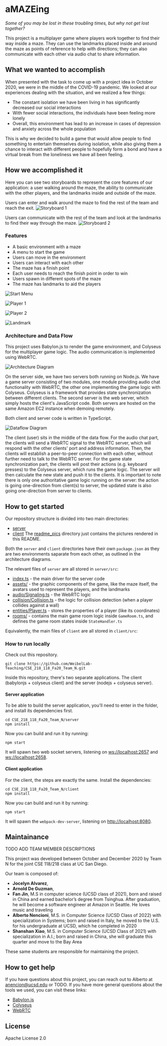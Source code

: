 # aMAZEing

*Some of you may be lost in these troubling times, but why not get lost together?*

This project is a multiplayer game where players work together to find their way inside a maze. They can use the landmarks placed inside and around the maze as points of reference to help with directions; they can also communicate with each other via audio chat to share information.

## What we wanted to accomplish

When presented with the task to come up with a project idea in October 2020, we were in the middle of the COVID-19 pandemic. We looked at our experiences dealing with the situation, and we realized a few things:

- The constant isolation we have been living in has significantly decreased our social interactions
- With fewer social interactions, the individuals have been feeling more lonely
- Overall, this environment has lead to an increase in cases of depression and anxiety across the whole population

This is why we decided to build a game that would allow people to find something to entertain themselves during isolation, while also giving them a chance to interact with different people to hopefully form a bond and have a virtual break from the loneliness we have all been feeling.

## How we accomplished it

Here you can see two storyboards to represent the core features of our application: a user walking around the maze, the ability to communicate with the other players, and the landmarks inside and outside of the maze.

Users can enter and walk around the maze to find the rest of the team and reach the exit.
![Storyboard 1](./readme_pics/storyboard1.png)

Users can communicate with the rest of the team and look at the landmarks to find their way through the maze.
![Storyboard 2](./readme_pics/storyboard2.png)

### Features

- A basic environment with a maze
- A menu to start the game
- Users can move in the environment
- Users can interact with each other
- The maze has a finish point
- Each user needs to reach the finish point in order to win
- Users spawn in different spots of the maze
- The maze has landmarks to aid the players

![Start Menu](./readme_pics/startmenu.png)

![Player 1](./readme_pics/player1.png)

![Player 2](./readme_pics/player2.png)

![Landmark](./readme_pics/landmark.png)

### Architecture and Data Flow

This project uses Babylon.js to render the game environment, and Colyseus for the multiplayer game logic. The audio communication is implemented using WebRTC.

![Architecture Diagram](./readme_pics/architecture.png)

On the server side, we have two servers both running on Node.js. We have a game server consisting of two modules, one module providing audio chat functionality with WebRTC, the other one implementing the game logic with Colyseus. Colyseus is a framework that provides state synchronization between different clients. The second server is the web server, which simply hosts the client's JavaScript code. Both servers are hosted on the same Amazon EC2 instance when demoing remotely.

Both client and server code is written in TypeScript.

![Dataflow Diagram](./readme_pics/dataflow.png)

The client (user) sits in the middle of the data flow. For the audio chat part, the clients will send a WebRTC signal to the WebRTC server, which will respond with the other clients' port and address information. Then, the clients will establish a peer-to-peer connection with each other, without further need to talk to the WebRTC server. For the game state synchronization part, the clients will post their actions (e.g. keyboard presses) to the Colyseus server, which runs the game logic. The server will then calculate the new state and push it to the clients. It is important to note there is only one authoritative game logic running on the server: the action is going one-direction from client(s) to server, the updated state is also going one-direction from server to clients.

## How to get started

Our repository structure is divided into two main directories:
- [server](./server)
- [client](./client)
The [readme_pics](./readme_pics) directory just contains the pictures rendered in this README.

Both the `server` and `client` directories have their own `package.json` as they are two environments saparate from each other, as outlined in the architecture diagrams.

The relevant files of `server` are all stored in `server/src`:
- [index.ts](./server/src/index.ts) - the main driver for the server code
- [assets/](./server/src/assets) - the graphic components of the game, like the maze itself, the avatars used to represent the players, and the landmarks
- [audio/Signaling.ts](./server/src/audio/Signaling.ts) - the WebRTC logic
- [collision/Collision.ts](./server/src/collision/Collision.ts) - the logic for collision detection (when a player collides against a wall)
- [entities/Player.ts](./server/src/entities/Player.ts) - stores the properties of a player (like its coordinates)
- [rooms/](./server/src/rooms/) - contains the main game room logic inside `GameRoom.ts`, and defines the game room states inside `StateHandler.ts`

Equivalently, the main files of `client` are all stored in `client/src`:


### How to run locally

Check out this repository.

```
git clone https://github.com/WeibelLab-Teaching/CSE_218_118_Fa20_Team_N.git
```

Inside this repository, there's two separate applications. The client (babylonjs + colyseus client) and the server (nodejs + colyseus server).

#### Server application

To be able to build the server application, you'll need to enter in the folder,
and install its dependencies first.

```
cd CSE_218_118_Fa20_Team_N/server
npm install
```

Now you can build and run it by running:

```
npm start
```

It will spawn two web socket servers, listening on [ws://localhost:2657](ws://localhost:2657) and [ws://localhost:2658](ws://localhost:2658).

#### Client application

For the client, the steps are exactly the same. Install the dependencies:

```
cd CSE_218_118_Fa20_Team_N/client
npm install
```

Now you can build and run it by running:

```
npm start
```

It will spawn the `webpack-dev-server`, listening on [http://localhost:8080](http://localhost:8080).

## Maintainance

TODO ADD TEAM MEMBER DESCRIPTIONS

This project was developed between October and December 2020 by Team N for the joint CSE 118/218 class at UC San Diego.

Our team is composed of:

- **Jocelyn Alvarez**,
- **Arnold De Guzman**,
- **Fan Jin**, M.S in computer science (UCSD class of 2021), born and raised in China and earned bachelor’s degree from Tsinghua. After graduation, he will become a software engineer at Amazon in Seattle. He loves music and traveling
- **Alberto Nencioni**, M.S. in Computer Science (UCSD Class of 2022) with specialization in Systems; born and raised in Italy, he moved to the U.S. for his undergraduate at UCSD, which he completed in 2020
- **Shanshan Xiao**, M.S. in Computer Science (UCSD Class of 2021) with specialization in A.I.; born and raised in China, she will graduate this quarter and move to  the Bay Area

These same students are responsible for maintaining the project.

## How to get help

If you have questions about this project, you can reach out to Alberto at anencion@ucsd.edu or TODO. If you have more general questions about the tools we used, you can visit these links:

- [Babylon.js](https://doc.babylonjs.com/)
- [Colyseus](https://docs.colyseus.io/)
- [WebRTC](https://webrtc.org/getting-started/overview)

## License

Apache License 2.0
